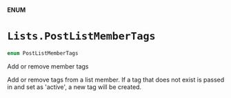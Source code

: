 **ENUM**

# `Lists.PostListMemberTags`

```swift
enum PostListMemberTags
```

Add or remove member tags

Add or remove tags from a list member. If a tag that does not exist is passed in and set as 'active', a new tag will be created.
